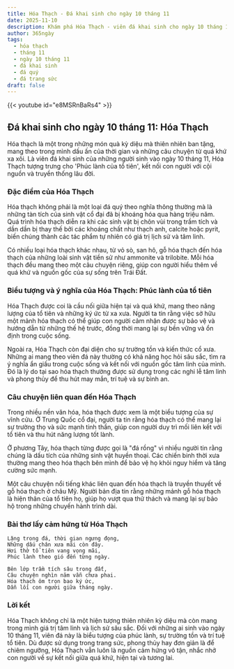 ```yaml
---
title: Hóa Thạch - Đá khai sinh cho ngày 10 tháng 11
date: 2025-11-10
description: Khám phá Hóa Thạch - viên đá khai sinh cho ngày 10 tháng 11, biểu tượng của Phúc lành của tổ tiên. Cùng tìm hiểu ý nghĩa sâu sắc của viên đá độc đáo này.
author: 365ngày
tags:
  - hóa thạch
  - tháng 11
  - ngày 10 tháng 11
  - đá khai sinh
  - đá quý
  - đá trang sức
draft: false
---
```


{{< youtube id="e8MSRnBaRs4" >}}

## Đá khai sinh cho ngày 10 tháng 11: Hóa Thạch

Hóa thạch là một trong những món quà kỳ diệu mà thiên nhiên ban tặng, mang theo trong mình dấu ấn của thời gian và những câu chuyện từ quá khứ xa xôi. Là viên đá khai sinh của những người sinh vào ngày 10 tháng 11, Hóa Thạch tượng trưng cho 'Phúc lành của tổ tiên', kết nối con người với cội nguồn và truyền thống lâu đời.

### Đặc điểm của Hóa Thạch

Hóa thạch không phải là một loại đá quý theo nghĩa thông thường mà là những tàn tích của sinh vật cổ đại đã bị khoáng hóa qua hàng triệu năm. Quá trình hóa thạch diễn ra khi các sinh vật bị chôn vùi trong trầm tích và dần dần bị thay thế bởi các khoáng chất như thạch anh, calcite hoặc pyrit, biến chúng thành các tác phẩm tự nhiên có giá trị lịch sử và tâm linh.

Có nhiều loại hóa thạch khác nhau, từ vỏ sò, san hô, gỗ hóa thạch đến hóa thạch của những loài sinh vật tiền sử như ammonite và trilobite. Mỗi hóa thạch đều mang theo một câu chuyện riêng, giúp con người hiểu thêm về quá khứ và nguồn gốc của sự sống trên Trái Đất.

### Biểu tượng và ý nghĩa của Hóa Thạch: Phúc lành của tổ tiên

Hóa Thạch được coi là cầu nối giữa hiện tại và quá khứ, mang theo năng lượng của tổ tiên và những ký ức từ xa xưa. Người ta tin rằng việc sở hữu một mảnh hóa thạch có thể giúp con người cảm nhận được sự bảo vệ và hướng dẫn từ những thế hệ trước, đồng thời mang lại sự bền vững và ổn định trong cuộc sống.

Ngoài ra, Hóa Thạch còn đại diện cho sự trường tồn và kiến thức cổ xưa. Những ai mang theo viên đá này thường có khả năng học hỏi sâu sắc, tìm ra ý nghĩa ẩn giấu trong cuộc sống và kết nối với nguồn gốc tâm linh của mình. Đó là lý do tại sao hóa thạch thường được sử dụng trong các nghi lễ tâm linh và phong thủy để thu hút may mắn, trí tuệ và sự bình an.

### Câu chuyện liên quan đến Hóa Thạch

Trong nhiều nền văn hóa, hóa thạch được xem là một biểu tượng của sự vĩnh cửu. Ở Trung Quốc cổ đại, người ta tin rằng hóa thạch có thể mang lại sự trường thọ và sức mạnh tinh thần, giúp con người duy trì mối liên kết với tổ tiên và thu hút năng lượng tốt lành.

Ở phương Tây, hóa thạch từng được gọi là "đá rồng" vì nhiều người tin rằng chúng là dấu tích của những sinh vật huyền thoại. Các chiến binh thời xưa thường mang theo hóa thạch bên mình để bảo vệ họ khỏi nguy hiểm và tăng cường sức mạnh.

Một câu chuyện nổi tiếng khác liên quan đến hóa thạch là truyền thuyết về gỗ hóa thạch ở châu Mỹ. Người bản địa tin rằng những mảnh gỗ hóa thạch là hiện thân của tổ tiên họ, giúp họ vượt qua thử thách và mang lại sự bảo hộ trong những chuyến hành trình dài.

### Bài thơ lấy cảm hứng từ Hóa Thạch

```
Lặng trong đá, thời gian ngưng đọng,
Những dấu chân xưa mãi còn đây.
Hơi thở tổ tiên vang vọng mãi,
Phúc lành theo gió đến từng ngày.

Bên lớp trầm tích sâu trong đất,
Câu chuyện nghìn năm vẫn chưa phai.
Hóa thạch ôm trọn bao ký ức,
Dẫn lối con người giữa tháng ngày.
```

### Lời kết

Hóa Thạch không chỉ là một hiện tượng thiên nhiên kỳ diệu mà còn mang trong mình giá trị tâm linh và lịch sử sâu sắc. Đối với những ai sinh vào ngày 10 tháng 11, viên đá này là biểu tượng của phúc lành, sự trường tồn và trí tuệ tổ tiên. Dù được sử dụng trong trang sức, phong thủy hay đơn giản là để chiêm ngưỡng, Hóa Thạch vẫn luôn là nguồn cảm hứng vô tận, nhắc nhở con người về sự kết nối giữa quá khứ, hiện tại và tương lai.